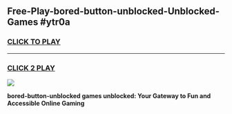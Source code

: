
## Free-Play-bored-button-unblocked-Unblocked-Games #ytr0a
<h3>
<a href="https://news.freeplayer.one?title=bored-button-unblocked&ref=8M">CLICK TO PLAY</a></h3>
<hr>

<h3>
<a href="https://news.freeplayer.one?title=bored-button-unblocked&ref=8M">CLICK 2 PLAY</a>
  
</h3>

<a href="https://news.freeplayer.one?title=bored-button-unblocked&ref=8M"><img src="https://clearcache.store/games.png"></a>


**bored-button-unblocked games unblocked: Your Gateway to Fun and Accessible Online Gaming**
